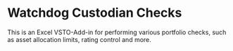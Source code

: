 # Watchdog Custodian Checks

This is an Excel VSTO-Add-in for performing various portfolio checks, such as asset allocation limits, rating control and more.
